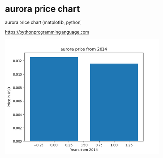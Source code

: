 # aurora price chart 

aurora price chart (matplotlib, python)

https://pythonprogramminglanguage.com

<img src='chart.png'>
